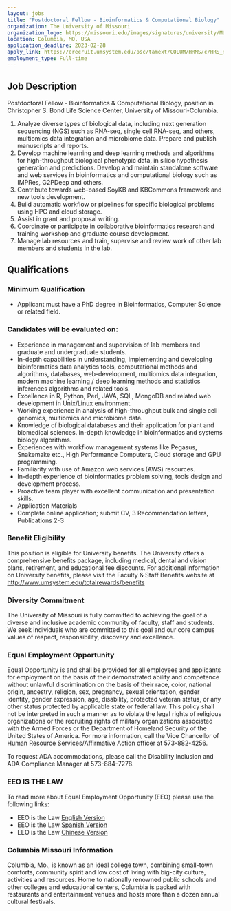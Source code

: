 ```yaml
---
layout: jobs
title: "Postdoctoral Fellow - Bioinformatics & Computational Biology"
organization: The University of Missouri
organization_logo: https://missouri.edu/images/signatures/university/MUstacked.png
location: Columbia, MO, USA
application_deadline: 2023-02-28
apply_link: https://erecruit.umsystem.edu/psc/tamext/COLUM/HRMS/c/HRS_HRAM_FL.HRS_CG_SEARCH_FL.GBL?Page=HRS_APP_JBPST_FL&Action=U&SiteId=9&FOCUS=Applicant&SiteId=9&JobOpeningId=42433&PostingSeq=1&
employment_type: Full-time
---
```


## Job Description
Postdoctoral Fellow - Bioinformatics & Computational Biology, position in Christopher S. Bond Life Science Center, University of Missouri-Columbia.

1. Analyze diverse types of biological data, including next generation sequencing (NGS) such as RNA-seq, single cell RNA-seq, and others, multiomics data integration and microbiome data. Prepare and publish manuscripts and reports.
2. Develop machine learning and deep learning methods and algorithms for high-throughput biological phenotypic data, in silico hypothesis generation and predictions. Develop and maintain standalone software and web services in bioinformatics and computational biology such as IMPRes, G2PDeep and others.
3. Contribute towards web-based SoyKB and KBCommons framework and new tools development.
4. Build automatic workflow or pipelines for specific biological problems using HPC and cloud storage.
5. Assist in grant and proposal writing.
6. Coordinate or participate in collaborative bioinformatics research and training workshop and graduate course development.
7. Manage lab resources and train, supervise and review work of other lab members and students in the lab.

## Qualifications

### Minimum Qualification

- Applicant must have a PhD degree in Bioinformatics, Computer Science or related field.
 
### Candidates will be evaluated on:

- Experience in management and supervision of lab members and graduate and undergraduate students.
- In-depth capabilities in understanding, implementing and developing bioinformatics data analytics tools, computational methods and algorithms, databases, web-development, multiomics data integration, modern machine learning / deep learning methods and statistics inferences algorithms and related tools.
- Excellence in R, Python, Perl, JAVA, SQL, MongoDB and related web development in Unix/Linux environment.
- Working experience in analysis of high-throughput bulk and single cell genomics, multiomics and microbiome data.
- Knowledge of biological databases and their application for plant and biomedical sciences. In-depth knowledge in bioinformatics and systems biology algorithms.
- Experiences with workflow management systems like Pegasus, Snakemake etc., High Performance Computers, Cloud storage and GPU programming.
- Familiarity with use of Amazon web services (AWS) resources.
- In-depth experience of bioinformatics problem solving, tools design and development process.
- Proactive team player with excellent communication and presentation skills.
- Application Materials
- Complete online application; submit CV, 3 Recommendation letters, Publications 2-3

### Benefit Eligibility

This position is eligible for University benefits.  The University offers a comprehensive benefits package, including medical, dental and vision plans, retirement, and educational fee discounts.  For additional information on University benefits, please visit the Faculty & Staff Benefits website at http://www.umsystem.edu/totalrewards/benefits

### Diversity Commitment

The University of Missouri is fully committed to achieving  the goal of a diverse and inclusive academic community of faculty, staff and students. We seek individuals who are committed to this goal and our core campus values of respect, responsibility, discovery and excellence.

### Equal Employment Opportunity

Equal Opportunity is and shall be provided for all employees and applicants for employment on the basis of their demonstrated ability and competence without unlawful discrimination on the basis of their race, color, national origin, ancestry, religion, sex, pregnancy, sexual orientation, gender identity, gender expression, age, disability, protected veteran status, or any other status protected by applicable state or federal law. This policy shall not be interpreted in such a manner as to violate the legal rights of religious organizations or the recruiting rights of military organizations associated with the Armed Forces or the Department of Homeland Security of the United States of America. For more information, call the Vice Chancellor of Human Resource Services/Affirmative Action officer at 573-882-4256.

To request ADA accommodations, please call the Disability Inclusion and ADA Compliance Manager at 573-884-7278.

### EEO IS THE LAW

To read more about Equal Employment Opportunity (EEO) please use the following links:

- EEO is the Law [English Version](http://www.dol.gov/ofccp/regs/compliance/posters/pdf/eeopost.pdf)
- EEO is the Law [Spanish Version](http://www.dol.gov/ofccp/regs/compliance/posters/pdf/eeosp.pdf)
- EEO is the Law [Chinese Version](http://www.dol.gov/ofccp/regs/compliance/posters/pdf/eeopost(chinese).pdf)

### Columbia Missouri Information

Columbia, Mo., is known as an ideal college town, combining small-town comforts, community spirit and low cost of living with big-city culture, activities and resources.  Home to nationally renowned public schools and other colleges and educational centers, Columbia is packed with restaurants and entertainment venues and hosts more than a dozen annual cultural festivals.
